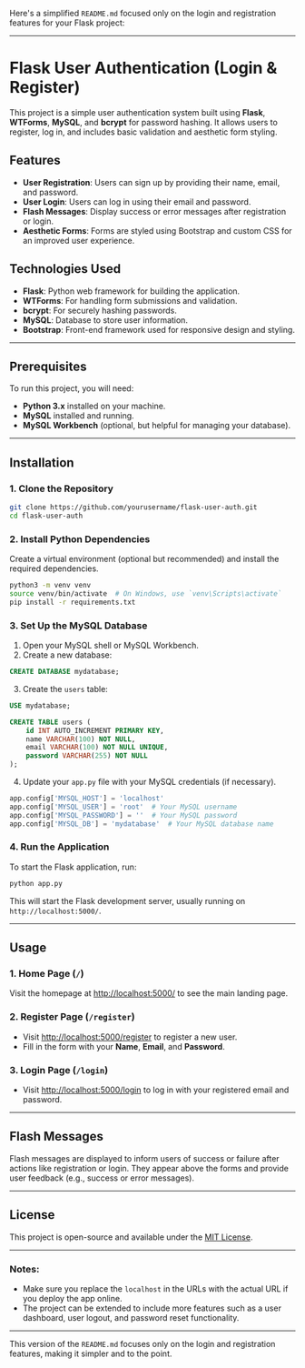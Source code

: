 Here's a simplified `README.md` focused only on the login and registration features for your Flask project:

---

# Flask User Authentication (Login & Register)

This project is a simple user authentication system built using **Flask**, **WTForms**, **MySQL**, and **bcrypt** for password hashing. It allows users to register, log in, and includes basic validation and aesthetic form styling.

## Features

- **User Registration**: Users can sign up by providing their name, email, and password.
- **User Login**: Users can log in using their email and password.
- **Flash Messages**: Display success or error messages after registration or login.
- **Aesthetic Forms**: Forms are styled using Bootstrap and custom CSS for an improved user experience.

## Technologies Used

- **Flask**: Python web framework for building the application.
- **WTForms**: For handling form submissions and validation.
- **bcrypt**: For securely hashing passwords.
- **MySQL**: Database to store user information.
- **Bootstrap**: Front-end framework used for responsive design and styling.

---

## Prerequisites

To run this project, you will need:

- **Python 3.x** installed on your machine.
- **MySQL** installed and running.
- **MySQL Workbench** (optional, but helpful for managing your database).

---

## Installation

### 1. Clone the Repository

```bash
git clone https://github.com/yourusername/flask-user-auth.git
cd flask-user-auth
```

### 2. Install Python Dependencies

Create a virtual environment (optional but recommended) and install the required dependencies.

```bash
python3 -m venv venv
source venv/bin/activate  # On Windows, use `venv\Scripts\activate`
pip install -r requirements.txt
```

### 3. Set Up the MySQL Database

1. Open your MySQL shell or MySQL Workbench.
2. Create a new database:

```sql
CREATE DATABASE mydatabase;
```

3. Create the `users` table:

```sql
USE mydatabase;

CREATE TABLE users (
    id INT AUTO_INCREMENT PRIMARY KEY,
    name VARCHAR(100) NOT NULL,
    email VARCHAR(100) NOT NULL UNIQUE,
    password VARCHAR(255) NOT NULL
);
```

4. Update your `app.py` file with your MySQL credentials (if necessary).

```python
app.config['MYSQL_HOST'] = 'localhost'
app.config['MYSQL_USER'] = 'root'  # Your MySQL username
app.config['MYSQL_PASSWORD'] = ''  # Your MySQL password
app.config['MYSQL_DB'] = 'mydatabase'  # Your MySQL database name
```

### 4. Run the Application

To start the Flask application, run:

```bash
python app.py
```

This will start the Flask development server, usually running on `http://localhost:5000/`.

---

## Usage

### 1. Home Page (`/`)

Visit the homepage at [http://localhost:5000/](http://localhost:5000/) to see the main landing page.

### 2. Register Page (`/register`)

- Visit [http://localhost:5000/register](http://localhost:5000/register) to register a new user.
- Fill in the form with your **Name**, **Email**, and **Password**.

### 3. Login Page (`/login`)

- Visit [http://localhost:5000/login](http://localhost:5000/login) to log in with your registered email and password.

---

## Flash Messages

Flash messages are displayed to inform users of success or failure after actions like registration or login. They appear above the forms and provide user feedback (e.g., success or error messages).

---

## License

This project is open-source and available under the [MIT License](LICENSE).

---

### Notes:

- Make sure you replace the `localhost` in the URLs with the actual URL if you deploy the app online.
- The project can be extended to include more features such as a user dashboard, user logout, and password reset functionality.

---

This version of the `README.md` focuses only on the login and registration features, making it simpler and to the point.